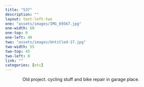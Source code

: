 ```yaml
---
title: "537"
description: ""
layout: text-left-two
one: "assets/images/IMG_69567.jpg"
one-width: 60
one-top: 0
one-left: 40
two: "assets/images/Untitled-17.jpg"
two-width: 55
two-top: 45
two-left: 0
link: ""
categories: [etc]
---
```


&nbsp; &nbsp; &nbsp; &nbsp; &nbsp; &nbsp; &nbsp; Old project. cycling stuff and bike repair in garage place.